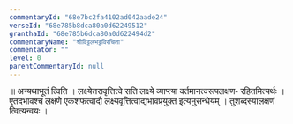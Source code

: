 ```yaml
---
commentaryId: "68e7bc2fa4102ad042aade24"
verseId: "68e785b8dca80a0d62249512"
granthaId: "68e785b6dca80a0d622494d2"
commentaryName: "श्रीविट्टलभट्टविरचिता"
commentator: ""
level: 0
parentCommentaryId: null
---
```





















<p><span style="font-size: 12pt; font-family: &quot;Sanskrit Text&quot;, serif;">॥ अन्यथाभूतं त्विति । लक्ष्येतरावृत्तित्वे सति
लक्ष्ये व्याप्त्या वर्तमानत्वरूपलक्षण- रहितमित्यर्थः । एतदभावश्च लक्षणे एकशफत्वादौ
लक्ष्यवृत्तित्वाद्यभावप्रयुक्त इत्यनुसन्धेयम् । तुशब्दस्यालक्षणं त्वित्यन्वयः ।</span></p>






